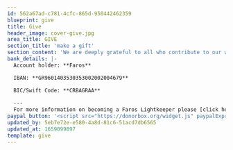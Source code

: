 ```yaml
---
id: 562a67ad-c781-4cfc-865d-950442462359
blueprint: give
title: Give
header_image: cover-give.jpg
area_title: GIVE
section_title: 'make a gift'
section_content: 'We are deeply grateful to all who contribute to our work supporting refugee children. If you''d like to help us provide care to refugee children and youth in Greece by supporting us financially, you may give a one-time gift to Faros.'
bank_details: |-
  Account holder: **Faros**

  IBAN: **GR9601403530353002002004679**

  BIC/Swift Code: **CRBAGRAA**  
    
  ---  
  For more information on becoming a Faros Lightkeeper please [click here](/lightkeeper).
paypal_button: '<script src="https://donorbox.org/widget.js" paypalExpress="true"></script><iframe src="https://donorbox.org/embed/faros-1" name="donorbox" allowpaymentrequest="allowpaymentrequest" seamless="seamless" frameborder="0" scrolling="no" height="900px" width="100%" style="max-width: 500px; min-width: 250px; max-height:none!important"></iframe>'
updated_by: 5eb7e72e-e580-4a8d-81c6-51acd7db6565
updated_at: 1659099897
template: give
---
```

